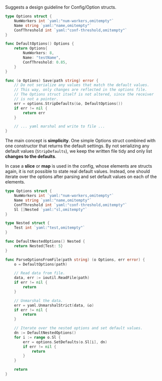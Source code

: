 Suggests a design guideline for Config/Option structs.

```go
type Options struct {
    NumWorkers int `yaml:"num-workers,omitempty"`
    Name string `yaml:"name,omitempty"`
    ConfThreshold int `yaml:"conf-threshold,omitempty"`
}

func DefaultOptions() Options {
    return Options{
        NumWorkers: 8,
        Name: "testName",
        ConfThreshold: 0.85,
    }
}

func (o Options) Save(path string) error {
    // Do not serialize any values that match the default values.
    // This way, only changes are reflected in the options file.
    // The Options struct itself is not altered, since the receiver
    // is not a pointer.
    err = options.StripDefaults(&o, DefaultOptions())
    if err != nil {
        return err
    }

    // ... yaml marshal and write to file ...
}
```

The main concept is **simplicity**. One simple Options struct combined with one constructor that returns the default settings.
By not serializing any default values (`StripDefaults`), we keep the written file tidy and only list **changes to the defaults**.

In case a **slice** or **map** is used in the config, whose elements are structs again, it is not possible to state real default values.
Instead, one should iterate over the options after parsing and set default values on each of the elements.

```go
type Options struct {
    NumWorkers int `yaml:"num-workers,omitempty"`
    Name string `yaml:"name,omitempty"`
    ConfThreshold int `yaml:"conf-threshold,omitempty"`
    Sl []Nested `yaml:"sl,omitempty"`
}

type Nested struct {
    Test int `yaml:"test,omitempty"`
}

func DefaultNestedOptions() Nested {
    return Nested{Test: 5}
}

func ParseOptionsFromFile(path string) (o Options, err error) {
	o = DefaultOptions(path)

	// Read data from file.
	data, err := ioutil.ReadFile(path)
	if err != nil {
		return
	}

	// Unmarshal the data.
	err = yaml.UnmarshalStrict(data, &o)
	if err != nil {
		return
	}

	// Iterate over the nested options and set default values.
	dn := DefaultNestedOptions()
	for i := range o.Sl {
	    err = options.SetDefaults(o.Sl[i], dn)
	    if err != nil {
	        return
	    }
	}

	return
}
```
